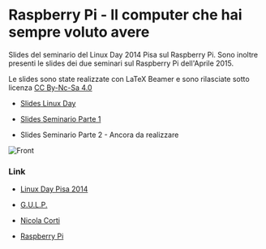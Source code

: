 Raspberry Pi - Il computer che hai sempre voluto avere
==========

Slides del seminario del Linux Day 2014 Pisa sul Raspberry Pi. Sono inoltre presenti le slides dei due seminari sul Raspberry Pi dell'Aprile 2015.

Le slides sono state realizzate con LaTeX Beamer e sono rilasciate sotto licenza [CC By-Nc-Sa 4.0](http://creativecommons.org/licenses/by-nc-sa/4.0/)

* [Slides Linux Day](https://github.com/cortinico/gulp-raspi/raw/master/linuxday/slides.pdf)

* [Slides Seminario Parte 1](https://github.com/cortinico/gulp-raspi/raw/master/seminar-part1/slides.pdf)

* Slides Seminario Parte 2 - Ancora da realizzare

![Front](http://i58.tinypic.com/2pttjmg.png)

### Link
* [Linux Day Pisa 2014](http://www.linuxdaypisa.it/)

* [G.U.L.P.](http://www.gulp.linux.it/)

* [Nicola Corti](http://ncorti.it/)

* [Raspberry Pi](http://www.raspberrypi.org/)
